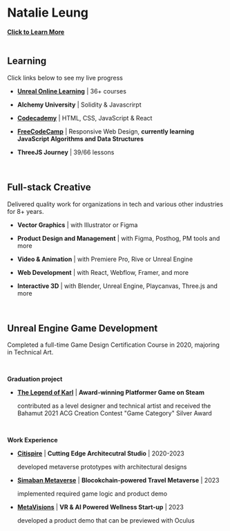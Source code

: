 # Natalie Leung
<a href="https://link3.to/natlaie">**Click to Learn More**</a>
<br>
<br>


## Learning
Click links below to see my live progress

- <a href="https://forums.unrealengine.com/u/natalielpy/badges">**Unreal Online Learning**</a> | 36+ courses 

- **Alchemy University** | Solidity & Javascrirpt

- <a href="https://www.codecademy.com/profiles/natal6ie">**Codecademy**</a> | HTML, CSS, JavaScript & React

- <a href="https://www.freecodecamp.org/fcc43f4ad7c-ca46-4a6e-a883-f165bef3f0b8">**FreeCodeCamp**</a> | Responsive Web Design, **currently learning JavaScript Algorithms and Data Structures**

- **ThreeJS Journey** | 39/66 lessons

<br>


## Full-stack Creative
Delivered quality work for organizations in tech and various other industries for 8+ years. 

- **Vector Graphics** | with Illustrator or Figma
  
- **Product Design and Management** | with Figma, Posthog, PM tools and more
- **Video & Animation** | with Premiere Pro, Rive or Unreal Engine
- **Web Development** | with React, Webflow, Framer, and more

- **Interactive 3D** | with Blender, Unreal Engine, Playcanvas, Three.js and more

<br>

## Unreal Engine Game Development
Completed a full-time Game Design Certification Course in 2020, majoring in Technical Art. 

<br>

**Graduation project**
- <a href="https://store.steampowered.com/app/1528860/The_Legend_of_Karl/">**The Legend of Karl**</a> | **Award-winning Platformer Game on Steam**

  contributed as a level designer and technical artist and received the Bahamut 2021 ACG Creation Contest "Game Category" Silver Award
  
<br>
  
**Work Experience**
- <a href="https://www.citispire.com/">**Citispire**</a> | **Cutting Edge Architecutral Studio** | 2020-2023

  developed metaverse prototypes with architectural designs
- <a href="https://www.youtube.com/@simbanmetaverse">**Simaban Metaverse**</a> | **Blocokchain-powered Travel Metaverse** | 2023

  implemented required game logic and product demo
- <a href="https://tec.hku.hk/startups-directory/">**MetaVisions**</a> | **VR & AI Powered Wellness Start-up** | 2023

  developed a product demo that can be previewed with Oculus

  <br>


